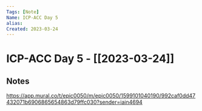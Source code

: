 ```yaml
---
Tags: [Note]
Name: ICP-ACC Day 5
alias: 
Created: 2023-03-24
---
```

# ICP-ACC Day 5 - [[2023-03-24]]
## Notes
https://app.mural.co/t/epic0050/m/epic0050/1599101040190/992caf0dd47432071b6906865654863d79ffc030?sender=iain4694

